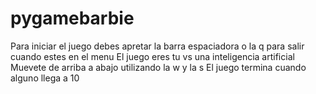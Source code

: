 # pygamebarbie
Para iniciar el juego debes apretar la barra espaciadora o la q para salir
cuando estes en el menu
El juego eres tu vs una inteligencia artificial 
Muevete de arriba a abajo utilizando la w y la s 
El juego termina cuando alguno llega  a 10 
